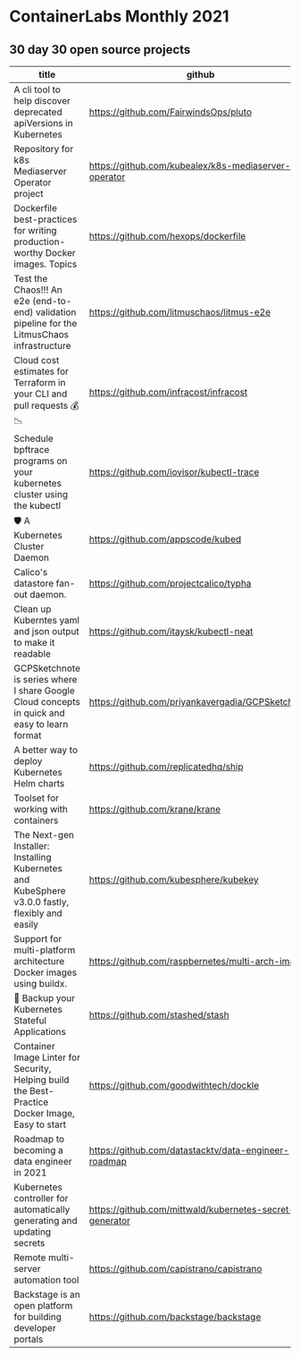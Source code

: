 # ContainerLabs Monthly 2021 

## 30 day 30 open source projects 



| title                                                                                            	| github                                                  	|
|--------------------------------------------------------------------------------------------------	|---------------------------------------------------------	|
| A cli tool to help discover deprecated apiVersions in Kubernetes                                 	| https://github.com/FairwindsOps/pluto                   	|
| Repository for k8s Mediaserver Operator project                                                  	| https://github.com/kubealex/k8s-mediaserver-operator    	|
| Dockerfile best-practices for writing production-worthy Docker images. Topics                    	| https://github.com/hexops/dockerfile                    	|
| Test the Chaos!!! An e2e (end-to-end) validation pipeline for the LitmusChaos infrastructure     	| https://github.com/litmuschaos/litmus-e2e               	|
| Cloud cost estimates for Terraform in your CLI and pull requests  💰📉                             	| https://github.com/infracost/infracost                  	|
| Schedule bpftrace programs on your kubernetes cluster using the kubectl                          	| https://github.com/iovisor/kubectl-trace                	|
| 🛡️  A Kubernetes Cluster Daemon                                                                   	| https://github.com/appscode/kubed                       	|
| Calico's datastore fan-out daemon.                                                               	| https://github.com/projectcalico/typha                  	|
| Clean up Kuberntes yaml and json output to make it readable                                      	| https://github.com/itaysk/kubectl-neat                  	|
| GCPSketchnote is series where I share Google Cloud concepts in quick and easy to learn format    	| https://github.com/priyankavergadia/GCPSketchnote       	|
| A better way to deploy Kubernetes Helm charts                                                    	| https://github.com/replicatedhq/ship                    	|
| Toolset for working with containers                                                              	| https://github.com/krane/krane                          	|
| The Next-gen Installer: Installing Kubernetes and KubeSphere v3.0.0 fastly, flexibly and easily  	| https://github.com/kubesphere/kubekey                   	|
| Support for multi-platform architecture Docker images using buildx.                              	| https://github.com/raspbernetes/multi-arch-images       	|
| 🛅  Backup your Kubernetes Stateful Applications                                                  	| https://github.com/stashed/stash                        	|
| Container Image Linter for Security, Helping build the Best-Practice Docker Image, Easy to start 	| https://github.com/goodwithtech/dockle                  	|
| Roadmap to becoming a data engineer in 2021                                                      	| https://github.com/datastacktv/data-engineer-roadmap    	|
| Kubernetes controller for automatically generating and updating secrets                          	| https://github.com/mittwald/kubernetes-secret-generator 	|
| Remote multi-server automation tool                                                              	| https://github.com/capistrano/capistrano                	|
| Backstage is an open platform for building developer portals                                      | https://github.com/backstage/backstage                     |
